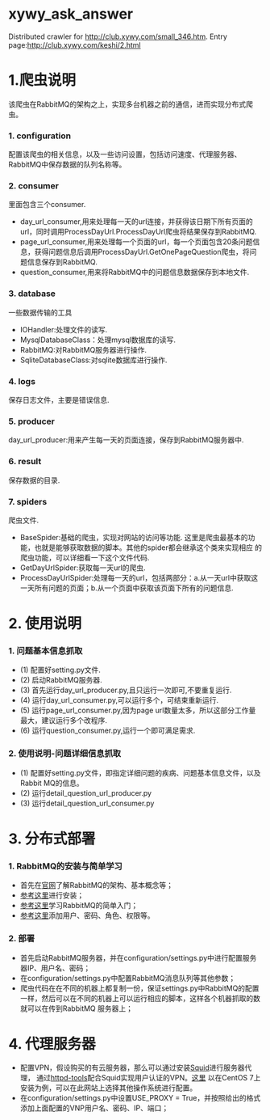 # xywy_ask_answer
Distributed crawler for http://club.xywy.com/small_346.htm.
Entry page:http://club.xywy.com/keshi/2.html
# 1.爬虫说明
该爬虫在RabbitMQ的架构之上，实现多台机器之前的通信，进而实现分布式爬虫。
### 1. configuration
配置该爬虫的相关信息，以及一些访问设置，包括访问速度、代理服务器、RabbitMQ中保存数据的队列名称等。
### 2. consumer
里面包含三个consumer.
 * day_url_consumer,用来处理每一天的url连接，并获得该日期下所有页面的url，同时调用ProcessDayUrl.ProcessDayUrl爬虫将结果保存到RabbitMQ.
 * page_url_consumer,用来处理每一个页面的url，每一个页面包含20条问题信息，获得问题信息后调用ProcessDayUrl.GetOnePageQuestion爬虫，将问题信息保存到RabbitMQ.
 * question_consumer,用来将RabbitMQ中的问题信息数据保存到本地文件.
### 3. database
一些数据传输的工具
 * IOHandler:处理文件的读写.
 * MysqlDatabaseClass：处理mysql数据库的读写.
 * RabbitMQ:对RabbitMQ服务器进行操作.
 * SqliteDatabaseClass:对sqlite数据库进行操作.
### 4. logs
保存日志文件，主要是错误信息.
### 5. producer
day_url_producer:用来产生每一天的页面连接，保存到RabbitMQ服务器中.
### 6. result
保存数据的目录.
### 7. spiders
爬虫文件.
 * BaseSpider:基础的爬虫，实现对网站的访问等功能. 这里是爬虫最基本的功能，也就是能够获取数据的脚本。其他的spider都会继承这个类来实现相应
 的爬虫功能，可以详细看一下这个文件代码.
 * GetDayUrlSpider:获取每一天url的爬虫.
 * ProcessDayUrlSpider:处理每一天的url，包括两部分：a.从一天url中获取这一天所有问题的页面；b.从一个页面中获取该页面下所有的问题信息.

# 2. 使用说明
### 1. 问题基本信息抓取
 * (1) 配置好setting.py文件.
 * (2) 启动RabbitMQ服务器.
 * (3) 首先运行day_url_producer.py,且只运行一次即可,不要重复运行.
 * (4) 运行day_url_consumer.py,可以运行多个，可结束重新运行.
 * (5) 运行page_url_consumer.py,因为page url数量太多，所以这部分工作量最大，建议运行多个改程序.
 * (6) 运行question_consumer.py,运行一个即可满足需求.

### 2. 使用说明-问题详细信息抓取
 * (1) 配置好setting.py文件，即指定详细问题的疾病、问题基本信息文件，以及Rabbit MQ的信息。
 * (2) 运行detail_question_url_producer.py
 * (3) 运行detail_question_url_consumer.py

# 3. 分布式部署
### 1. RabbitMQ的安装与简单学习
* 首先在[官网](https://www.rabbitmq.com/)了解RabbitMQ的架构、基本概念等；
* [参考这里](https://www.rabbitmq.com/download.html)进行安装；
* [参考这里](https://www.rabbitmq.com/getstarted.html)学习RabbitMQ的简单入门；
* [参考这里](https://www.jianshu.com/p/7d071bffea24)添加用户、密码、角色、权限等。

### 2. 部署
* 首先启动RabbitMQ服务器，并在configuration/settings.py中进行配置服务器IP、用户名、密码；
* 在configuration/settings.py中配置RabbitMQ消息队列等其他参数；
* 爬虫代码在在不同的机器上都复制一份，保证settings.py中RabbitMQ的配置一样，然后可以在不同的机器上可以运行相应的脚本，这样各个机器抓取的数
就可以在传到RabbitMQ 服务器上；

# 4. 代理服务器
* 配置VPN，假设购买的有云服务器，那么可以通过安装[Squid](http://www.squid-cache.org/)进行服务器代理，
通过[httpd-tools](https://httpd.apache.org/)配合Squid实现用户认证的VPN。[这里](https://www.server-world.info/en/note?os=CentOS_7&p=squid&f=1)
以在CentOS 7上安装为例，可以在此网站上选择其他操作系统进行配置。
* 在configuration/settings.py中设置USE_PROXY = True，并按照给出的格式添加上面配置的VNP用户名、密码、IP、端口；
